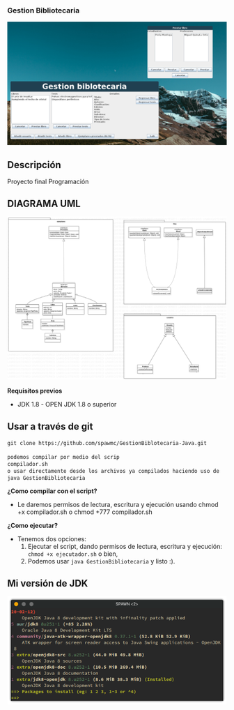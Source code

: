 ### Gestion Bibliotecaria
![Screenshotprincipal](img/ScreenshotPrincipal.png)

## Descripción
Proyecto final Programación

## DIAGRAMA UML
![DiagramaUML](img/UML.svg)

**Requisitos previos**
- JDK 1.8 - OPEN JDK 1.8 o superior

## Usar a través de git

    git clone https://github.com/spawmc/GestionBiblotecaria-Java.git

    podemos compilar por medio del scrip 
    compilador.sh
    o usar directamente desde los archivos ya compilados haciendo uso de 
    java GestionBibliotecaria

**¿Como compilar con el script?**

- Le daremos permisos de lectura, escritura y ejecución usando
   chmod +x compilador.sh
    o
   chmod +777 compilador.sh

**¿Como ejecutar?**

- Tenemos dos opciones: 
    1. Ejecutar el script, dando permisos de lectura, escritura y ejecución: ```chmod +x ejecutador.sh``` o bien,
    2. Podemos usar ```java GestionBibliotecaria``` y listo :).

## Mi versión de JDK
![Screenshot_JDK](img/VersionJDK.png)



